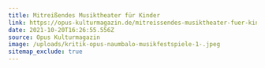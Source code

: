```yaml
---
title: Mitreißendes Musiktheater für Kinder
link: https://opus-kulturmagazin.de/mitreissendes-musiktheater-fuer-kinder/
date: 2021-10-20T16:26:55.556Z
source: Opus Kulturmagazin
image: /uploads/kritik-opus-naumbalo-musikfestspiele-1-.jpeg
sitemap_exclude: true
---
```

